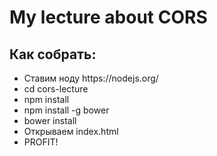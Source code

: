 <h1>My lecture about CORS</h1>

<h2>Как собрать:</h2>
<ul>
  <li>Ставим ноду https://nodejs.org/</li>
  <li>cd cors-lecture</li>
  <li>npm install</li>
  <li>npm install -g bower</li>
  <li>bower install</li>
  <li>Открываем index.html</li>
  <li>PROFIT!</li>
</ul>
